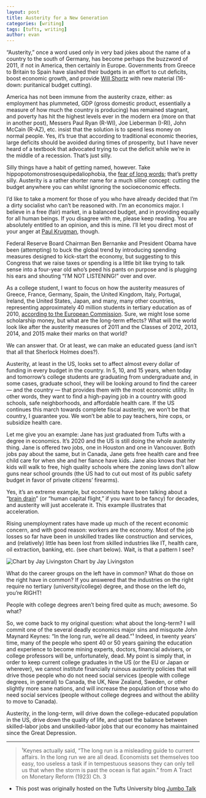 ```yaml
---
layout: post
title: Austerity for a New Generation
categories: [writing]
tags: [tufts, writing]
author: evan
---
```

“Austerity,” once a word used only in very bad jokes about the name of a country to the south of Germany, has become perhaps the buzzword of 2011, if not in America, then certainly in Europe.  Governments from Greece to Britain to Spain have slashed their budgets in an effort to cut deficits, boost economic growth, and provide [Will Shortz](https://en.wikipedia.org/wiki/Will_Shortz) with new material (16-down: puritanical budget cutting).

America has not been immune from the austerity craze, either:  as employment has plummeted, GDP (gross domestic product, essentially a measure of how much the country is producing) has remained stagnant, and poverty has hit the highest levels ever in the modern era (more on that in another post), Messers Paul Ryan (R-WI), Joe Lieberman (I-RI), John McCain (R-AZ), etc. insist that the solution is to spend less money on normal people.  Yes, it’s true that according to traditional economic theories, large deficits should be avoided during times of prosperity, but I have never heard of a textbook that advocated trying to cut the deficit while we’re in the middle of a recession.  That’s just silly.

Silly things have a habit of getting named, however.  Take hippopotomonstrosesquipedaliophobia, the [fear of long words](https://en.wiktionary.org/wiki/hippopotomonstrosesquipedaliophobia); that’s pretty silly.  Austerity is a rather shorter name for a much sillier concept: cutting the budget anywhere you can whilst ignoring the socioeconomic effects.

I’d like to take a moment for those of you who have already decided that I’m a dirty socialist who can’t be reasoned with.  I’m an economics major.  I believe in a free (fair) market, in a balanced budget, and in providing equally for all human beings.  If you disagree with me, please keep reading.  You are absolutely entitled to an opinion, and this is mine.  I’ll let you direct most of your anger at [Paul Krugman](https://krugman.blogs.nytimes.com/2011/09/18/ive-never-actually-seen-the-resemblance/), though.

Federal Reserve Board Chairman Ben Bernanke and President Obama have been (attempting) to buck the global trend by introducing spending measures designed to kick-start the economy, but suggesting to this Congress that we raise taxes or spending is a little bit like trying to talk sense into a four-year old who’s peed his pants on purpose and is plugging his ears and shouting “I’M NOT LISTENING!” over and over.

As a college student, I want to focus on how the austerity measures of Greece, France, Germany, Spain, the United Kingdom, Italy, Portugal, Ireland, the United States, Japan, and many, many other countries, representing approximately 40 million students in tertiary education as of 2010, [according to the European Commission](http://ec.europa.eu/eurostat/portal/page/portal/education/data/main_tables).  Sure, we might lose some scholarship money, but what are the long-term effects?  What will the world look like after the austerity measures of 2011 and the Classes of 2012, 2013, 2014, and 2015 make their marks on that world?

We can answer that. Or at least, we can make an educated guess (and isn’t that all that Sherlock Holmes does?).

Austerity, at least in the US, looks set to affect almost every dollar of funding in every budget in the country.  In 5, 10, and 15 years, when today and tomorrow’s college students are graduating from undergraduate and, in some cases, graduate school, they will be looking around to find the career — and the country — that provides them with the most economic utility.  In other words, they want to find a high-paying job in a country with good schools, safe neighborhoods, and affordable health care.  If the US continues this march towards complete fiscal austerity, we won’t be that country, I guarantee you.  We won’t be able to pay teachers, hire cops, or subsidize health care.

Let me give you an example: Jane has just graduated from Tufts with a degree in economics.  It’s 2020 and the US is still doing the whole austerity thing.  Jane is offered two jobs, one in Houston and one in Vancouver.  Both jobs pay about the same, but in Canada, Jane gets free health care and free child care for when she and her fiance have kids.  Jane also knows that her kids will walk to free, high quality schools where the zoning laws don’t allow guns near school grounds (the US had to cut out most of its public safety budget in favor of private citizens’ firearms).

Yes, it’s an extreme example, but economists have been talking about a “[brain drain](https://en.wikipedia.org/wiki/Human_capital_flight)” (or “human capital flight,” if you want to be fancy) for decades, and austerity will just accelerate it.  This example illustrates that acceleration.

Rising unemployment rates have made up much of the recent economic concern, and with good reason: workers are the economy.  Most of the job losses so far have been in unskilled trades like construction and services, and (relatively) little has been lost from skilled industries like IT, health care, oil extraction, banking, etc. (see chart below).
Wait, is that a pattern I see?

![Chart by Jay Livingston](https://4.bp.blogspot.com/-FNF3Vm8iaec/TmQedAxpLlI/AAAAAAAACwk/X8e8cGUKmKY/s1600/00+Unem+x+Sector.jpg)
Chart by Jay Livingston

What do the career groups on the left have in common?  What do those on the right have in common?  If you answered that the industries on the right require no tertiary (university/college) degree, and those on the left do, you’re RIGHT!

People with college degrees aren’t being fired quite as much; awesome. So what?

So, we come back to my original question: what about the long-term?  I will commit one of the several deadly economics major sins and misquote John Maynard Keynes: “In the long run, we’re all dead.”¹  Indeed, in twenty years’ time, many of the people who spent 40 or 50 years gaining the education and experience to become mining experts, doctors, financial advisers, or college professors will be, unfortunately, dead.  My point is simply that, in order to keep current college graduates in the US (or the EU or Japan or wherever), we cannot institute financially ruinous austerity policies that will drive those people who do not need social services (people with college degrees, in general) to Canada, the UK, New Zealand, Sweden, or other slightly more sane nations, and will increase the population of those who do need social services (people without college degrees and without the ability to move to Canada).

Austerity, in the long-term, will drive down the college-educated population in the US, drive down the quality of life, and upset the balance between skilled-labor jobs and unskilled-labor jobs that our economy has maintained since the Great Depression.


***
> ¹Keynes actually said, “The long run is a misleading guide to current affairs. In the long run we are all dead. Economists set themselves too easy, too useless a task if in tempestuous seasons they can only tell us that when the storm is past the ocean is flat again.” from A Tract on Monetary Reform (1923) Ch. 3

* This post was originally hosted on the Tufts University blog [Jumbo Talk](http://admissions.tufts.edu/blogs/jumbo-talk/)
